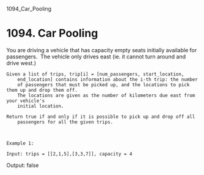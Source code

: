 1094_Car_Pooling
# 1094. Car Pooling

You are driving a vehicle that has capacity empty seats initially available
        for passengers.  The vehicle only drives east (ie. it
        cannot turn around and drive west.)

    Given a list of trips, trip[i] = [num_passengers, start_location,
        end_location] contains information about the i-th trip: the number
        of passengers that must be picked up, and the locations to pick them up and drop them off. 
        The locations are given as the number of kilometers due east from your vehicle's
        initial location.

    Return true if and only if it is possible to pick up and drop off all
        passengers for all the given trips. 

     

    Example 1:

    Input: trips = [[2,1,5],[3,3,7]], capacity = 4
Output: false